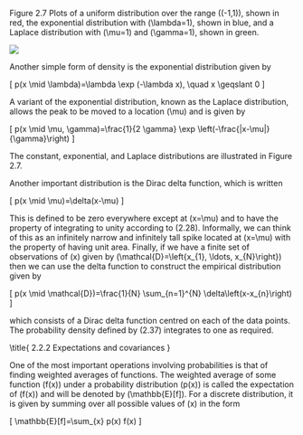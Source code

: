Figure 2.7 Plots of a uniform distribution over the range \((-1,1)\), shown in red, the exponential distribution with \(\lambda=1\), shown in blue, and a Laplace distribution with \(\mu=1\) and \(\gamma=1\), shown in green.

![](https://cdn.mathpix.com/cropped/2024_05_10_1078b436a401e29e2f93g-1.jpg?height=500&width=703&top_left_y=219&top_left_x=955)

Another simple form of density is the exponential distribution given by

\[
p(x \mid \lambda)=\lambda \exp (-\lambda x), \quad x \geqslant 0
\]

A variant of the exponential distribution, known as the Laplace distribution, allows the peak to be moved to a location \(\mu\) and is given by

\[
p(x \mid \mu, \gamma)=\frac{1}{2 \gamma} \exp \left(-\frac{|x-\mu|}{\gamma}\right)
\]

The constant, exponential, and Laplace distributions are illustrated in Figure 2.7.

Another important distribution is the Dirac delta function, which is written

\[
p(x \mid \mu)=\delta(x-\mu)
\]

This is defined to be zero everywhere except at \(x=\mu\) and to have the property of integrating to unity according to (2.28). Informally, we can think of this as an infinitely narrow and infinitely tall spike located at \(x=\mu\) with the property of having unit area. Finally, if we have a finite set of observations of \(x\) given by \(\mathcal{D}=\left\{x_{1}, \ldots, x_{N}\right\}\) then we can use the delta function to construct the empirical distribution given by

\[
p(x \mid \mathcal{D})=\frac{1}{N} \sum_{n=1}^{N} \delta\left(x-x_{n}\right)
\]

which consists of a Dirac delta function centred on each of the data points. The probability density defined by (2.37) integrates to one as required.

\title{
2.2.2 Expectations and covariances
}

One of the most important operations involving probabilities is that of finding weighted averages of functions. The weighted average of some function \(f(x)\) under a probability distribution \(p(x)\) is called the expectation of \(f(x)\) and will be denoted by \(\mathbb{E}[f]\). For a discrete distribution, it is given by summing over all possible values of \(x\) in the form

\[
\mathbb{E}[f]=\sum_{x} p(x) f(x)
\]